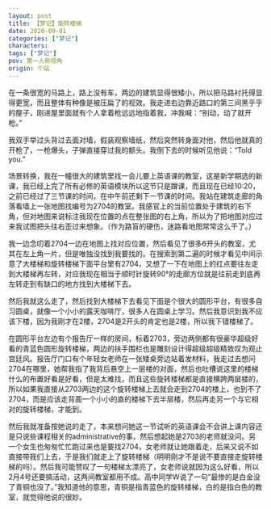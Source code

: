 ```yaml
---
layout: post
title: 【梦记】旋转楼梯
date: 2020-09-01
categories: ["梦记"]
characters: 
tags: ["梦记"]
pov: 第一人称视角
origin: 个站
---
```


在一条很宽的马路上，路上没有车，两边的建筑显得很矮小，所以把马路衬托得显得更宽，而且整体有种像是被压扁了的视效。我走进右边靠近路口的第三间黑乎乎的屋子，刚进屋里面就有个人拿着枪远远地指着我，冲我喊：“别动，动了就开枪。”

我双手举过头背过去面对墙，假装观察墙纸，然后突然转身面对他，然后他就真的开枪了，一枪爆头，子弹直接穿过我的额头。我倒下去的时候听见他说：“Told you.”

场景转换，我在一幢很大的建筑里找一会儿要上英语课的教室，这是新学期选的新课，我已经上完了所有必修的英语模块所以这节只是蹭课，而且现在已经10:20，之前已经过了三节课的时间，在中午前还剩下一节课的时间。我站在建筑走廊的角落看墙上一张地图找编号为2704的教室。我感官上的当前位置处于建筑的右下角，但对地图来说标注我现在位置的点在整张图的右上角，所以为了把地图对应过来我试图把头往右歪过来想象。（作为路盲的硬伤，迷路看地图常常这么干了。）

我一边念叨着2704一边在地图上找对应位置，然后看见了很多6开头的教室，尤其在左上角一片，但是唯独没找到我要找的。在搜索到第二遍的时候才看见中间示意了大楼梯和旋转楼梯下面平台里有2704，又想了一下在地图上的红点要往左走到大楼梯再左转，对应我现在相当于顺时针旋转90°的走廊方位就是往前走到底再左转走到有缺口的地方找到大楼梯下去。

然后我就这么走了，然后找到大楼梯下去看见下面是个很大的圆形平台，有很多自习圆桌，就像一个小小的露天咖啡厅，很多人在圆桌上学习。然后我意识到我不应该下楼，因为我刚才在2楼，2704是2开头的肯定也是2楼，所以我下错楼梯了。

在圆形平台左边有个报告厅一样的房间，标着2703，旁边两侧都有很豪华超级好看的青蓝色圆形旋转楼梯，两边的扶手围栏也是雕刻设计得超级超级精致叹为观止宫廷风。报告厅门口有个年轻女老师在一张矮桌旁边站着发材料，我走过去想问2704在哪里，她帮我指了我背后悬空上一层楼的对面，然后也吐槽说这里的楼梯什么的布置好看是好看，但是太难找，而且这些旋转楼梯都是直接横跨两层楼的，所以如果我直接从2703两边的这个旋转楼梯上去就会走到2704的楼上，也到不了2704，而是应该走背面一个小小的直的楼梯下去半层楼，然后再走另一个与它相对的旋转楼梯，才能到。

然后我就准备按她说的走了，本来想问她这一节试听的英语课会不会讲上课内容还是只说些课程相关的administrative的事，然后想起她是2703的老师就没问。另一个女生也匆匆忙忙跑过来也是要找2704，女老师就让她跟着走，后来又说不如直接带我们上去，于是我们就走上了旋转楼梯（明明刚才不是说不要直接走旋转楼梯的吗）。然后我可能赞叹了一句楼梯太漂亮了，女老师说就因为这么好看，所以2月4号还要搞活动，这两间教室都用不成。高中同学W说了一句“最惨的是白金没了青铜也没了。”我知道他的意思，青铜是指青蓝色的旋转楼梯，白的是指白色的教室，就觉得他说的很妙。